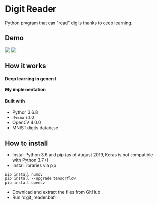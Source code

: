 # Digit Reader
Python program that can "read" digits thanks to deep learning.

## Demo
<img src=https://media.giphy.com/media/kydGUeVcJW7aqT8sJC/giphy.gif> <img src=https://media.giphy.com/media/mCJT4PppHliU6ZZ2Be/giphy.gif>

## How it works
#### Deep learning in general

#### My implementation

#### Built with
- Python 3.6.8
- Keras 2.1.6
- OpenCV 4.0.0
- MNIST digits database

## How to install
- Install Python 3.6 and pip (as of August 2019, Keras is not compatible with Python 3.7+)
- Install libraries via pip
```
pip install numpy
pip install --upgrade tensorflow
pip install opencv
```
- Download and extract the files from GitHub
- Run 'digit_reader.bat'!
